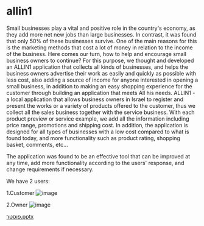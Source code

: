 # allin1

Small businesses play a vital and positive role in the country's economy, as they add more net new jobs than large businesses. In contrast, it was found that only 50% of these businesses survive. One of the main reasons for this is the marketing methods that cost a lot of money in relation to the income of the business.
Here comes our turn, how to help and encourage small business owners to continue? For this purpose, we thought and developed an ALLIN1 application that collects all kinds of businesses, and helps the business owners advertise their work as easily and quickly as possible with less cost, also adding a source of income for anyone interested in opening a small business, in addition to making an easy shopping experience for the customer through building an application that meets All his needs.
ALLIN1 - a local application that allows business owners in Israel to register and present the works or a variety of products offered to the customer, thus we collect all the sales business together with the service business. With each product preview or service example, we add all the information including price range, promotions and shipping cost. In addition, the application is designed for all types of businesses with a low cost compared to what is found today, and more functionality such as product rating, shopping basket, comments, etc...

The application was found to be an effective tool that can be improved at any time, add more functionality according to the users' response, and change requirements if necessary.

We have 2 users:

1.Customer
![image](https://user-images.githubusercontent.com/58644583/186656436-b8012672-5b90-4c2f-8ee1-a1376313371b.png)

2.Owner
![image](https://user-images.githubusercontent.com/58644583/186656459-4bb2845c-6e2e-448a-bd85-5d37acd72050.png)

[פוסטר.pptx](https://github.com/safaaaz/allin1/files/9424282/default.pptx)

